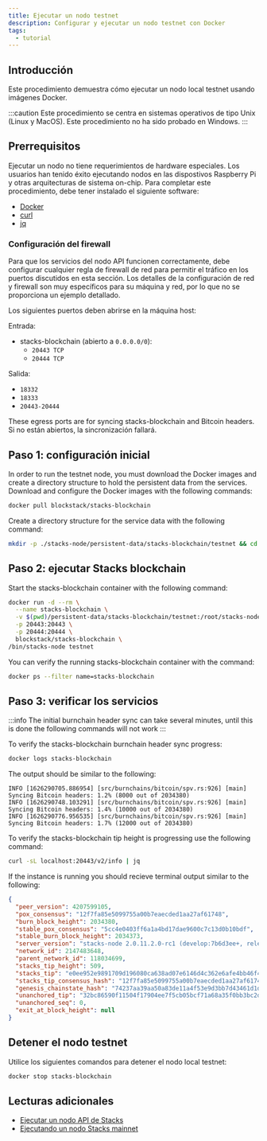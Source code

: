 ```yaml
---
title: Ejecutar un nodo testnet
description: Configurar y ejecutar un nodo testnet con Docker
tags:
  - tutorial
---
```


## Introducción

Este procedimiento demuestra cómo ejecutar un nodo local testnet usando imágenes Docker.

:::caution
Este procedimiento se centra en sistemas operativos de tipo Unix (Linux y MacOS). Este procedimiento no ha sido probado en Windows.
:::

## Prerrequisitos

Ejecutar un nodo no tiene requerimientos de hardware especiales. Los usuarios han tenido éxito ejecutando nodos en las dispostivos Raspberry Pi y otras arquitecturas de sistema on-chip. Para completar este procedimiento, debe tener instalado el siguiente software:

- [Docker](https://docs.docker.com/get-docker/)
- [curl](https://curl.se/download.html)
- [jq](https://stedolan.github.io/jq/download/)

### Configuración del firewall

Para que los servicios del nodo API funcionen correctamente, debe configurar cualquier regla de firewall de red para permitir el tráfico en los puertos discutidos en esta sección. Los detalles de la configuración de red y firewall son muy específicos para su máquina y red, por lo que no se proporciona un ejemplo detallado.

Los siguientes puertos deben abrirse en la máquina host:

Entrada:

- stacks-blockchain (abierto a `0.0.0.0/0`):
  - `20443 TCP`
  - `20444 TCP`

Salida:

- `18332`
- `18333`
- `20443-20444`

These egress ports are for syncing stacks-blockchain and Bitcoin headers. Si no están abiertos, la sincronización fallará.

## Paso 1: configuración inicial

In order to run the testnet node, you must download the Docker images and create a directory structure to hold the persistent data from the services. Download and configure the Docker images with the following commands:

```sh
docker pull blockstack/stacks-blockchain
```

Create a directory structure for the service data with the following command:

```sh
mkdir -p ./stacks-node/persistent-data/stacks-blockchain/testnet && cd stacks-node
```

## Paso 2: ejecutar Stacks blockchain

Start the stacks-blockchain container with the following command:

```sh
docker run -d --rm \
  --name stacks-blockchain \
  -v $(pwd)/persistent-data/stacks-blockchain/testnet:/root/stacks-node/data \
  -p 20443:20443 \
  -p 20444:20444 \
  blockstack/stacks-blockchain \
/bin/stacks-node testnet
```

You can verify the running stacks-blockchain container with the command:

```sh
docker ps --filter name=stacks-blockchain
```

## Paso 3: verificar los servicios

:::info
The initial burnchain header sync can take several minutes, until this is done the following commands will not work
:::

To verify the stacks-blockchain burnchain header sync progress:

```sh
docker logs stacks-blockchain
```

The output should be similar to the following:

```
INFO [1626290705.886954] [src/burnchains/bitcoin/spv.rs:926] [main] Syncing Bitcoin headers: 1.2% (8000 out of 2034380)
INFO [1626290748.103291] [src/burnchains/bitcoin/spv.rs:926] [main] Syncing Bitcoin headers: 1.4% (10000 out of 2034380)
INFO [1626290776.956535] [src/burnchains/bitcoin/spv.rs:926] [main] Syncing Bitcoin headers: 1.7% (12000 out of 2034380)
```

To verify the stacks-blockchain tip height is progressing use the following command:

```sh
curl -sL localhost:20443/v2/info | jq
```

If the instance is running you should recieve terminal output similar to the following:

```json
{
  "peer_version": 4207599105,
  "pox_consensus": "12f7fa85e5099755a00b7eaecded1aa27af61748",
  "burn_block_height": 2034380,
  "stable_pox_consensus": "5cc4e0403ff6a1a4bd17dae9600c7c13d0b10bdf",
  "stable_burn_block_height": 2034373,
  "server_version": "stacks-node 2.0.11.2.0-rc1 (develop:7b6d3ee+, release build, linux [x86_64])",
  "network_id": 2147483648,
  "parent_network_id": 118034699,
  "stacks_tip_height": 509,
  "stacks_tip": "e0ee952e9891709d196080ca638ad07e6146d4c362e6afe4bb46f42d5fe584e8",
  "stacks_tip_consensus_hash": "12f7fa85e5099755a00b7eaecded1aa27af61748",
  "genesis_chainstate_hash": "74237aa39aa50a83de11a4f53e9d3bb7d43461d1de9873f402e5453ae60bc59b",
  "unanchored_tip": "32bc86590f11504f17904ee7f5cb05bcf71a68a35f0bb3bc2d31aca726090842",
  "unanchored_seq": 0,
  "exit_at_block_height": null
}
```

## Detener el nodo testnet

Utilice los siguientes comandos para detener el nodo local testnet:

```sh
docker stop stacks-blockchain
```

## Lecturas adicionales

<!-- markdown-link-check-disable -->

- [Ejecutar un nodo API de Stacks](https://docs.hiro.so/get-started/running-api-node)
- [Ejecutando un nodo Stacks mainnet](running-mainnet-node)
<!-- markdown-link-check-enable-->
